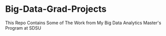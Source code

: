 # Big-Data-Grad-Projects
This Repo Contains Some of The Work from My Big Data Analytics Master's Program at SDSU
